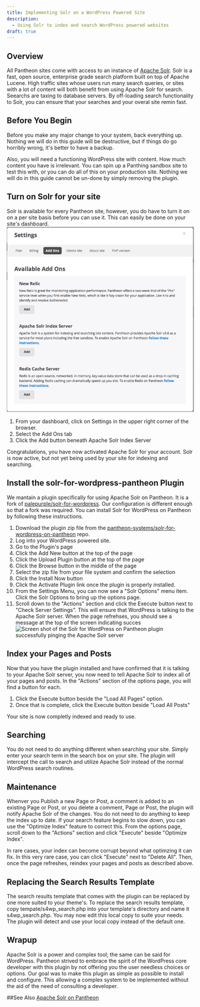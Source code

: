 ```yaml
---
title: Implementing Solr on a WordPress Powered Site
description:
  - Using Solr to index and search WordPress powered websites
draft: true
---
```

## Overview  
All Pantheon sites come with access to an instance of [Apache Solr](http://lucene.apache.org/solr/ "Apache Solr home page"). Solr is a fast, open source, enterprise grade search platform built on top of Apache Lucene. High traffic sites whose users run many search queries, or sites with a lot of content will both benefit from using Apache Solr for search. Seearchs are taxing to database servers. By off-loading search functionality to Solr, you can ensure that your searches and your overal site remin fast.


## Before You Begin  
Before you make any major change to your system, back everything up. Nothing we will do in this guide will be destructive, but if things do go horribly wrong, it's better to have  a backup.

Also, you will need a functioning WordPress site with content. How much content you have is irrelevant. You can spin up a Panthing sandbox site to test this with, or you can do all of this on your production site. Nothing we will do in this guide cannot be un-done by simply removing the plugin.

## Turn on Solr for your site
Solr is available for every Pantheon site, however, you do have to turn it on on a per site basis before you can use it. This can easily be done on your site's dashboard.
![Screen shot of the Add Ons tab in the Pantheon dashboard](/source/docs/assets/images/pantheon-dashboard-add-ons.png)

1. From your dashboard, click on Settings in the upper right corner of the browser. 
1. Select the Add Ons tab
1. Click the Add button beneath Apache Solr Index Server

Congratulations, you have now activated Apache Solr for your account. Solr is now active, but not yet being used by your site for indexing and searching.

## Install the solr-for-wordpress-pantheon Plugin
We mantain a plugin specifically for using Apache Solr on Pantheon. It is a fork of [palepurple/solr-for-wordpress](https://github.com/palepurple/solr-for-wordpress "PalePurple's Solr for WordPress repo"). Our configuration is different enough so that a fork was required. You can install Solr for WordPress on Pantheon by following these instructions.

1. Download the plugin zip file from the [pantheon-systems/solr-for-wordpress-on-pantheon]() repo.
1. Log into your WordPress powered site.
1. Go to the Plugin's page
1. Click the Add New button at the top of the page
1. Click the Upload Plugin button at the top of the page
1. Click the Browse button in the  middle of the page
1. Select the zip file from your file system and confirm the selection
1. Click the Install Now button
1. Click the Activate Plugin link once the plugin is properly installed.
1. From the Settings Menu, you can now see a "Solr Options" menu item. Click the Solr Options to bring up the options page.
1. Scroll down to the "Actions" section and click the Execute button next to "Check Server Settings". This will ensure that WordPress is talking to the Apache Solr server. When the page refrehses, you should see a message at the top of the screen indicating succes
![Screen shot of the Solr for WordPress on Pantheon plugin successfully pinging the Apache Solr server](/source/docs/assets/images/wordpress-solor-ping-success.png)

## Index your Pages and Posts
Now that you have the plugin installed and have confirmed that it is talking to your Apache Solr server, you now need to tell Apache Solr to index all of your pages and posts. In the "Actions" section of the options page, you will find a button for each. 

1. Click the Execute button beside the "Load All Pages" option.
1. Once that is complete, click the Execute button beside "Load All Posts"

Your site is now completly indexed and ready to use.

## Searching
You do not need to do anything different when searching your site.  Simply enter your search term in the search box on your site. The plugin will intercept the call to search and utilize Apache Solr instead of the normal WordPress search routines.

## Maintenance
Whenver you Publish a new Page or Post, a comment is added to an existing Page or Post, or you delete a comment, Page or Post, the plugin will notify Apache Solr of the changes. You do not need to do anything to keep the index up to date. If your search feature begins to slow down, you can use the "Optimize Index" feature to correct this. From the options page, scroll down to the "Actions" section and click "Execute" beside "Optimize Index".

In rare cases, your index can become corrupt beyond what optimzing it can fix. In this very rare case, you can click "Execute" next to "Delete All". Then, once the page refreshes, reindex your pages and posts as described above. 

## Replacing the Search Results Template
The search results template that comes with the plugin can be replaced by one more suited to your theme's. To replace the search results template, copy tempate/s4wp_search.php into your template's directory and name it s4wp_search.php. You may now edit this local copy to suite your needs. The plugin will detect and use your local copy instead of the default one. 

## Wrapup
Apache Solr is a power and complex tool; the same can be said for WordPress. Pantheon strived to embrace the spirit of the WordPress core developer with this plugin by not offering you the user needless choices or options. Our goal was to make this plugin as simple as possible to install and configure. This allowing a complex system to be implemented without the aid of the need of consulting a developer. 


##See Also
[Apache Solr on Pantheon](docs/articles/sites/apache-solr/)

